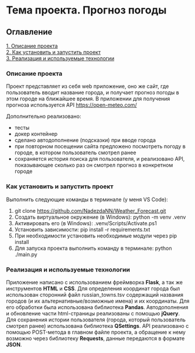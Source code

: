 # Тема проекта. Прогноз погоды

## Оглавление  
[1. Описание проекта](./README.md#Описание-проекта)   
[2. Как установить и запустить проект](./README.md#Как-установить-и-запустить-проект)  
[3. Реализация и используемые технологии](./README.md#Реализация-и-используемые-технологии)

### Описание проекта 
Проект представляет из себя web приложение, оно же сайт, где пользователь вводит название города, и получает прогноз погоды в этом городе на ближайшее время. В приложении для получения прогноза используется API https://open-meteo.com/ 

Дополнительно реализовано:
- тесты
- докер контейнер
- сделано автодополнение (подсказки) при вводе города
- при повторном посещении сайта предложено посмотреть погоду в городе, в котором пользователь смотрел ранее
- сохраняется история поиска для пользователя, и реализовано API, показывающее сколько раз он смотрел прогноз в конкретном городе

### Как установить и запустить проект
Выполнить следующие команды в терминале (у меня VS Code):
1. git clone https://github.com/NadezdaNN/Weather_Forecast.git
2. Создать виртуальное окружение (в Windows): python -m venv .venv
3. Активировать его (в Windows): .venv/Scripts/Activate.ps1
4. Установить зависимости: pip install -r requirements.txt
5. При необходимости установить необходимые модули через pip install 
6. Для запуска проекта выполнить команду в терминале: python ./main.py

### Реализация и используемые технологии
Приложение написано с использованием фреймворка **Flask**, а так же инструментов **HTML** и **CSS**. Для определения координат города был использован сторонний файл russian_towns.tsv содержащий названия городов (и их альтернативные/возможные имена) и их координаты. Для его обработки была использована библиотека **Pandas**. Автодополнения и обновление части html-страницы реализованы с помощью **jQuery**. Для сохранения истории пользователя (города, который пользователь смотрел ранее) использована библиотека **QSettings**. API реализовано с помощью POST-метода в главном файле проекта, а обращение к нему возможно через библиотеку **Requests**, данные передаются в формате **JSON**.
